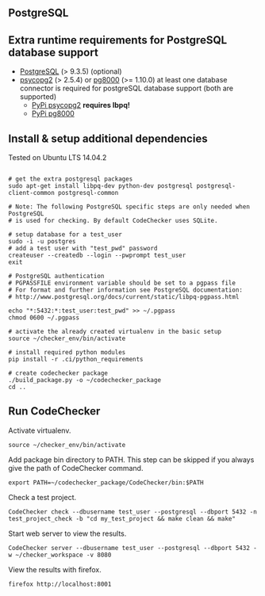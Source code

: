 
## PostgreSQL

## Extra runtime requirements for PostgreSQL database support
  *  [PostgreSQL](http://www.postgresql.org/ "PostgreSQL") (> 9.3.5) (optional)
  *  [psycopg2](http://initd.org/psycopg/ "psycopg2") (> 2.5.4) or [pg8000](https://github.com/mfenniak/pg8000 "pg8000") (>= 1.10.0) at least one database connector is required for postgreSQL database support (both are supported)
     - [PyPi psycopg2](https://pypi.python.org/pypi/psycopg2/2.6.1) __requires lbpq!__
     - [PyPi pg8000](https://pypi.python.org/pypi/pg8000)

## Install & setup additional dependencies
Tested on Ubuntu LTS 14.04.2
~~~~~~{.sh}

# get the extra postgresql packages
sudo apt-get install libpq-dev python-dev postgresql postgresql-client-common postgresql-common

# Note: The following PostgreSQL specific steps are only needed when PostgreSQL
# is used for checking. By default CodeChecker uses SQLite.

# setup database for a test_user
sudo -i -u postgres
# add a test user with "test_pwd" password
createuser --createdb --login --pwprompt test_user
exit

# PostgreSQL authentication
# PGPASSFILE environment variable should be set to a pgpass file
# For format and further information see PostgreSQL documentation:
# http://www.postgresql.org/docs/current/static/libpq-pgpass.html

echo "*:5432:*:test_user:test_pwd" >> ~/.pgpass
chmod 0600 ~/.pgpass

# activate the already created virtualenv in the basic setup
source ~/checker_env/bin/activate

# install required python modules
pip install -r .ci/python_requirements

# create codechecker package
./build_package.py -o ~/codechecker_package
cd ..
~~~~~~

## Run CodeChecker

Activate virtualenv.
~~~~~~{.sh}
source ~/checker_env/bin/activate
~~~~~~

Add package bin directory to PATH.
This step can be skipped if you always give the path of CodeChecker command.
~~~~~~{.sh}
export PATH=~/codechecker_package/CodeChecker/bin:$PATH
~~~~~~

Check a test project.
~~~~~~{.sh}
CodeChecker check --dbusername test_user --postgresql --dbport 5432 -n test_project_check -b "cd my_test_project && make clean && make"
~~~~~~

Start web server to view the results.
~~~~~~{.sh}
CodeChecker server --dbusername test_user --postgresql --dbport 5432 -w ~/checker_workspace -v 8080
~~~~~~

View the results with firefox.
~~~~~~{.sh}
firefox http://localhost:8001
~~~~~~
